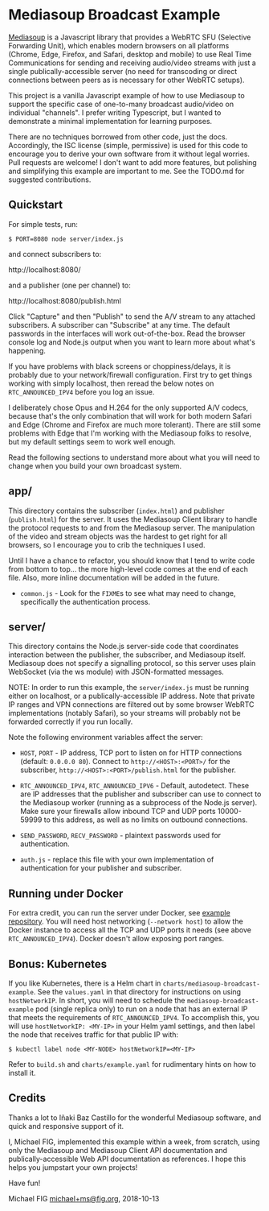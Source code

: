 # Mediasoup Broadcast Example

[Mediasoup](https://mediasoup.org/) is a Javascript library that provides a WebRTC SFU (Selective Forwarding Unit), which enables modern browsers on all platforms (Chrome, Edge, Firefox, and Safari, desktop and mobile) to use Real Time Communications for sending and receiving audio/video streams with just a single publically-accessible server (no need for transcoding or direct connections between peers as is necessary for other WebRTC setups).

This project is a vanilla Javascript example of how to use Mediasoup to support the specific case of one-to-many broadcast audio/video on individual "channels".  I prefer writing Typescript, but I wanted to demonstrate a minimal implementation for learning purposes.

There are no techniques borrowed from other code, just the docs.  Accordingly, the ISC license (simple, permissive) is used for this code to encourage you to derive your own software from it without legal worries.  Pull requests are welcome!  I don't want to add more features, but polishing and simplifying this example are important to me.  See the TODO.md for suggested contributions.

## Quickstart

For simple tests, run:

```
$ PORT=8080 node server/index.js
```

and connect subscribers to:

http://localhost:8080/

and a publisher (one per channel) to:

http://localhost:8080/publish.html

Click "Capture" and then "Publish" to send the A/V stream to any attached subscribers.  A subscriber can "Subscribe" at any time.  The default passwords in the interfaces will work out-of-the-box.  Read the browser console log and Node.js output when you want to learn more about what's happening.

If you have problems with black screens or choppiness/delays, it is probably due to your network/firewall configuration.  First try to get things working with simply localhost, then reread the below notes on `RTC_ANNOUNCED_IPV4` before you log an issue.

I deliberately chose Opus and H.264 for the only supported A/V codecs, because that's the only combination that will work for both modern Safari and Edge (Chrome and Firefox are much more tolerant).  There are still some problems with Edge that I'm working with the Mediasoup folks to resolve, but my default settings seem to work well enough.

Read the following sections to understand more about what you will need to change when you build your own broadcast system.

## app/

This directory contains the subscriber (`index.html`) and publisher (`publish.html`) for the server.  It uses the Mediasoup Client library to handle the protocol requests to and from the Mediasoup server.  The manipulation of the video and stream objects was the hardest to get right for all browsers, so I encourage you to crib the techniques I used.

Until I have a chance to refactor, you should know that I tend to write code from bottom to top... the more high-level code comes at the end of each file.  Also, more inline documentation will be added in the future.

* `common.js` - Look for the `FIXME`s to see what may need to change, specifically the authentication process.

## server/

This directory contains the Node.js server-side code that coordinates interaction between the publisher, the subscriber, and Mediasoup itself.  Mediasoup does not specify a signalling protocol, so this server uses plain WebSocket (via the ws module) with JSON-formatted messages.

NOTE: In order to run this example, the `server/index.js` must be running either on localhost, or a publically-accessible IP address.  Note that private IP ranges and VPN connections are filtered out by some browser WebRTC implementations (notably Safari), so your streams will probably not be forwarded correctly if you run locally.

Note the following environment variables affect the server:

* `HOST`, `PORT` - IP address, TCP port to listen on for HTTP connections (default: `0.0.0.0 80`).  Connect to `http://<HOST>:<PORT>/` for the subscriber, `http://<HOST>:<PORT>/publish.html` for the publisher.

* `RTC_ANNOUNCED_IPV4`, `RTC_ANNOUNCED_IPV6` - Default, autodetect.  These are IP addresses that the publisher and subscriber can use to connect to the Mediasoup worker (running as a subprocess of the Node.js server).  Make sure your firewalls allow inbound TCP and UDP ports 10000-59999 to this address, as well as no limits on outbound connections.

* `SEND_PASSWORD`, `RECV_PASSWORD` - plaintext passwords used for authentication.

* `auth.js` - replace this file with your own implementation of authentication for your publisher and subscriber.

## Running under Docker

For extra credit, you can run the server under Docker, see [example repository](https://hub.docker.com/r/michaelfig/mediasoup-broadcast-example/).  You will need host networking (`--network host`) to allow the Docker instance to access all the TCP and UDP ports it needs (see above `RTC_ANNOUNCED_IPV4`).  Docker doesn't allow exposing port ranges.

## Bonus: Kubernetes

If you like Kubernetes, there is a Helm chart in `charts/mediasoup-broadcast-example`.  See the `values.yaml` in that directory for instructions on using `hostNetworkIP`.  In short, you will need to schedule the `mediasoup-broadcast-example` pod (single replica only) to run on a node that has an external IP that meets the requirements of `RTC_ANNOUNCED_IPV4`.  To accomplish this, you will use `hostNetworkIP: <MY-IP>` in your Helm yaml settings, and then label the node that receives traffic for that public IP with:

```
$ kubectl label node <MY-NODE> hostNetworkIP=<MY-IP>
```

Refer to `build.sh` and `charts/example.yaml` for rudimentary hints on how to install it.

## Credits

Thanks a lot to Iñaki Baz Castillo for the wonderful Mediasoup software, and quick and responsive support of it.

I, Michael FIG, implemented this example within a week, from scratch, using only the Mediasoup and Mediasoup Client API documentation and publically-accessible Web API documentation as references.  I hope this helps you jumpstart your own projects!

Have fun!

Michael FIG <michael+ms@fig.org>, 2018-10-13
